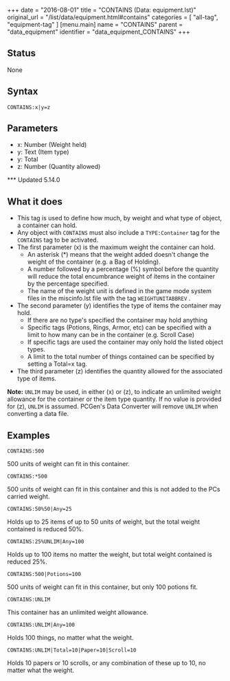 +++
date = "2016-08-01"
title = "CONTAINS (Data: equipment.lst)"
original_url = "/list/data/equipment.html#contains"
categories = [ "all-tag", "equipment-tag" ]
[menu.main]
    name = "CONTAINS"
    parent = "data_equipment"
    identifier = "data_equipment_CONTAINS"
+++

## Status

None

## Syntax

`CONTAINS:x|y=z`

## Parameters

-   x: Number (Weight held)
-   y: Text (Item type)
-   y: Total
-   z: Number (Quantity allowed)



<span class="status"><span id="contains"></span> \*\*\* Updated 5.14.0
</span>

What it does
------------

-   This tag is used to define how much, by weight and what type of
    object, a container can hold.
-   Any object with `CONTAINS` must also include a `TYPE:Container` tag
    for the `CONTAINS` tag to be activated.
-   The first parameter (x) is the maximum weight the container
    can hold.
    -   An asterisk (\*) means that the weight added doesn't change the
        weight of the container (e.g. a Bag of Holding).
    -   A number followed by a percentage (%) symbol before the quantity
        will reduce the total encumbrance weight of items in the
        container by the percentage specified.
    -   The name of the weight unit is defined in the game mode system
        files in the <span class="lstfile"> miscinfo.lst </span> file
        with the tag `WEIGHTUNITABBREV` .
-   The second parameter (y) identifies the type of items the container
    may hold.
    -   If there are no type's specified the container may hold anything
    -   Specific tags (Potions, Rings, Armor, etc) can be specified with
        a limit to how many can be in the container (e.g. Scroll Case)
    -   If specific tags are used the container may only hold the listed
        object types.
    -   A limit to the total number of things contained can be specified
        by setting a Total=x tag.
-   The third parameter (z) identifies the quantity allowed for the
    associated type of items.

**Note:** `UNLIM` may be used, in either (x) or (z), to indicate an
unlimited weight allowance for the container or the item type quantity.
If no value is provided for (z), `UNLIM` is assumed. PCGen's Data
Converter will remove `UNLIM` when converting a data file.

Examples
--------

`CONTAINS:500`

500 units of weight can fit in this container.

`CONTAINS:*500`

500 units of weight can fit in this container and this is not added to
the PCs carried weight.

`CONTAINS:50%50|Any=25`

Holds up to 25 items of up to 50 units of weight, but the total weight
contained is reduced 50%.

`CONTAINS:25%UNLIM|Any=100`

Holds up to 100 items no matter the weight, but total weight contained
is reduced 25%.

`CONTAINS:500|Potions=100`

500 units of weight can fit in this container, but only 100 potions fit.

`CONTAINS:UNLIM`

This container has an unlimited weight allowance.

`CONTAINS:UNLIM|Any=100`

Holds 100 things, no matter what the weight.

`CONTAINS:UNLIM|Total=10|Paper=10|Scroll=10`

Holds 10 papers or 10 scrolls, or any combination of these up to 10, no
matter what the weight.

